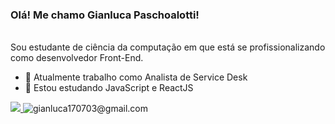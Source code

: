 ### Olá! Me chamo Gianluca Paschoalotti!

<br>
Sou estudante de ciência da computação em que está se profissionalizando como desenvolvedor Front-End.

- 🔭 Atualmente trabalho como Analista de Service Desk
- 🌱 Estou estudando JavaScript e ReactJS

<div>
  <a href="https://www.linkedin.com/in/gianluca-paschoalotti-777366209/">
    <img src="https://img.shields.io/badge/linkedin-%230077B5.svg?&style=for-the-badge&logo=linkedin&logoColor=white"/> 
  </a>
  <img src="https://img.shields.io/badge/Gmail-D14836?style=for-the-badge&logo=gmail&logoColor=white" title="gianluca170703@gmail.com" /> 
</div>

